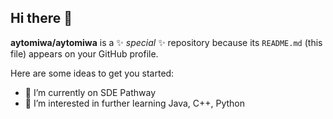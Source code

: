 ## Hi there 👋


**aytomiwa/aytomiwa** is a ✨ _special_ ✨ repository because its `README.md` (this file) appears on your GitHub profile.

Here are some ideas to get you started:

- 🔭 I’m currently on SDE Pathway
- 🌱 I’m interested in further learning Java, C++, Python


